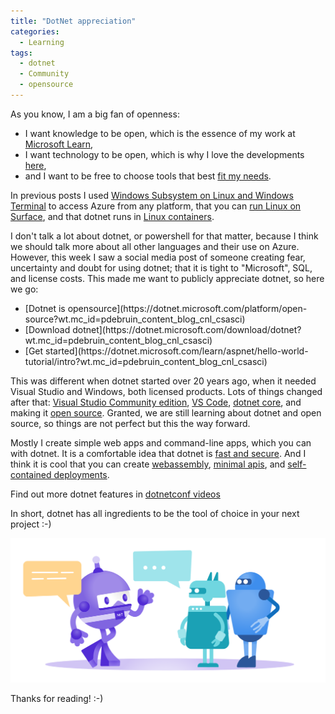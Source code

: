 ```yaml
---
title: "DotNet appreciation"
categories:
  - Learning
tags:
  - dotnet
  - Community
  - opensource
---
```


As you know, I am a big fan of openness:

* I want knowledge to be open, which is the essence of my work at [Microsoft Learn](https://learn.microsoft.com/contribute/?wt.mc_id=pdebruin_content_blog_cnl_csasci),
* I want technology to be open, which is why I love the developments [here](https://opensource.microsoft.com/?wt.mc_id=pdebruin_content_blog_cnl_csasci),
* and I want to be free to choose tools that best [fit my needs](https://azure.microsoft.com/downloads/?wt.mc_id=pdebruin_content_blog_cnl_csasci).

In previous posts I used [Windows Subsystem on Linux and Windows Terminal](/accessing-azure-terminal/) to access Azure from any platform, that you can [run Linux on Surface](./ubuntu-on-surface-laptop-studio/), and that dotnet runs in [Linux containers](/dotnet-and-linux-and-containers/).

I don't talk a lot about dotnet, or powershell for that matter, because I think we should talk more about all other languages and their use on Azure. However, this week I saw a social media post of someone creating fear, uncertainty and doubt for using dotnet; that it is tight to "Microsoft", SQL, and license costs. This made me want to publicly appreciate dotnet, so here we go:
<ul>
<li> 
[Dotnet is opensource](https://dotnet.microsoft.com/platform/open-source?wt.mc_id=pdebruin_content_blog_cnl_csasci)
</li><li>
[Download dotnet](https://dotnet.microsoft.com/download/dotnet?wt.mc_id=pdebruin_content_blog_cnl_csasci)
</li><li>
[Get started](https://dotnet.microsoft.com/learn/aspnet/hello-world-tutorial/intro?wt.mc_id=pdebruin_content_blog_cnl_csasci)
</li>
</ul>

This was different when dotnet started over 20 years ago, when it needed Visual Studio and Windows, both licensed products. Lots of things changed after that: [Visual Studio Community edition](https://visualstudio.microsoft.com/vs/community/?wt.mc_id=pdebruin_content_blog_cnl_csasci), [VS Code](https://github.com/microsoft/vscode?wt.mc_id=pdebruin_content_blog_cnl_csasci), [dotnet core](https://devblogs.microsoft.com/dotnet/announcing-net-core-1-0/?wt.mc_id=pdebruin_content_blog_cnl_csasci), and making it [open source](https://devblogs.microsoft.com/dotnet/net-core-is-open-source/?wt.mc_id=pdebruin_content_blog_cnl_csasci). Granted, we are still learning about dotnet and open source, so things are not perfect but this the way forward.

Mostly I create simple web apps and command-line apps, which you can with dotnet. It is a comfortable idea that dotnet is [fast and secure](https://dotnet.microsoft.com/apps/aspnet?wt.mc_id=pdebruin_content_blog_cnl_csasci). And I think it is cool that you can create [webassembly](https://dotnet.microsoft.com/apps/aspnet/web-apps/blazor?wt.mc_id=pdebruin_content_blog_cnl_csasci), [minimal apis](https://learn.microsoft.com/aspnet/core/fundamentals/minimal-apis/overview?wt.mc_id=pdebruin_content_blog_cnl_csasci), and [self-contained deployments](https://learn.microsoft.com/dotnet/core/deploying/#publish-self-contained?wt.mc_id=pdebruin_content_blog_cnl_csasci).

Find out more dotnet features in [dotnetconf videos](https://www.youtube.com/watch?v=8V_BUGFKdaI&list=PLdo4fOcmZ0oVlqu_V8EXUDDnPsYwemxjn)

In short, dotnet has all ingredients to be the tool of choice in your next project :-)

![img](../assets/images/2023-05-05-dotnet-appreciation.png)

Thanks for reading! :-)
